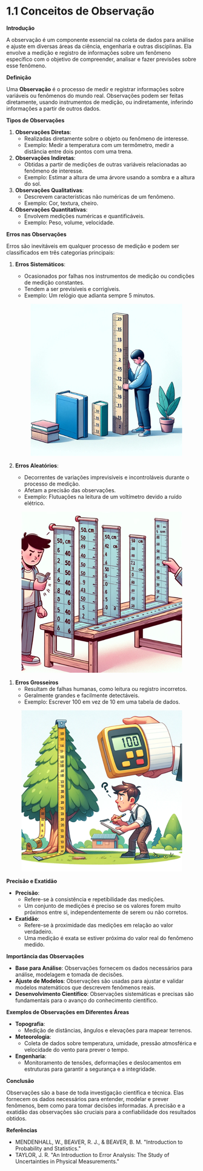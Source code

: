 # 1.1 Conceitos de Observação

**Introdução**

A observação é um componente essencial na coleta de dados para análise e ajuste em diversas áreas da ciência, engenharia e outras disciplinas. Ela envolve a medição e registro de informações sobre um fenômeno específico com o objetivo de compreender, analisar e fazer previsões sobre esse fenômeno.

**Definição**

Uma **Observação** é o processo de medir e registrar informações sobre variáveis ou fenômenos do mundo real. Observações podem ser feitas diretamente, usando instrumentos de medição, ou indiretamente, inferindo informações a partir de outros dados.

**Tipos de Observações**

1. **Observações Diretas**:
   * Realizadas diretamente sobre o objeto ou fenômeno de interesse.
   * Exemplo: Medir a temperatura com um termômetro, medir a distância entre dois pontos com uma trena.
2. **Observações Indiretas**:
   * Obtidas a partir de medições de outras variáveis relacionadas ao fenômeno de interesse.
   * Exemplo: Estimar a altura de uma árvore usando a sombra e a altura do sol.
3. **Observações Qualitativas**:
   * Descrevem características não numéricas de um fenômeno.
   * Exemplo: Cor, textura, cheiro.
4. **Observações Quantitativas**:
   * Envolvem medições numéricas e quantificáveis.
   * Exemplo: Peso, volume, velocidade.

**Erros nas Observações**

Erros são inevitáveis em qualquer processo de medição e podem ser classificados em três categorias principais:

1.  **Erros Sistemáticos**:

    * Ocasionados por falhas nos instrumentos de medição ou condições de medição constantes.
    * Tendem a ser previsíveis e corrigíveis.
    * Exemplo: Um relógio que adianta sempre 5 minutos.



    <figure><img src="../../.gitbook/assets/image (13).png" alt=""><figcaption></figcaption></figure>
2. **Erros Aleatórios**:
   * Decorrentes de variações imprevisíveis e incontroláveis durante o processo de medição.
   * Afetam a precisão das observações.
   * Exemplo: Flutuações na leitura de um voltímetro devido a ruído elétrico.

<figure><img src="../../.gitbook/assets/image (12).png" alt=""><figcaption></figcaption></figure>

1. **Erros Grosseiros**
   * Resultam de falhas humanas, como leitura ou registro incorretos.
   * Geralmente grandes e facilmente detectáveis.
   * Exemplo: Escrever 100 em vez de 10 em uma tabela de dados.

<figure><img src="../../.gitbook/assets/image (11).png" alt=""><figcaption></figcaption></figure>

**Precisão e Exatidão**

* **Precisão**:
  * Refere-se à consistência e repetibilidade das medições.
  * Um conjunto de medições é preciso se os valores forem muito próximos entre si, independentemente de serem ou não corretos.
* **Exatidão**:
  * Refere-se à proximidade das medições em relação ao valor verdadeiro.
  * Uma medição é exata se estiver próxima do valor real do fenômeno medido.

**Importância das Observações**

* **Base para Análise**: Observações fornecem os dados necessários para análise, modelagem e tomada de decisões.
* **Ajuste de Modelos**: Observações são usadas para ajustar e validar modelos matemáticos que descrevem fenômenos reais.
* **Desenvolvimento Científico**: Observações sistemáticas e precisas são fundamentais para o avanço do conhecimento científico.

**Exemplos de Observações em Diferentes Áreas**

* **Topografia**:
  * Medição de distâncias, ângulos e elevações para mapear terrenos.
* **Meteorologia**:
  * Coleta de dados sobre temperatura, umidade, pressão atmosférica e velocidade do vento para prever o tempo.
* **Engenharia**:
  * Monitoramento de tensões, deformações e deslocamentos em estruturas para garantir a segurança e a integridade.

**Conclusão**

Observações são a base de toda investigação científica e técnica. Elas fornecem os dados necessários para entender, modelar e prever fenômenos, bem como para tomar decisões informadas. A precisão e a exatidão das observações são cruciais para a confiabilidade dos resultados obtidos.

**Referências**

* MENDENHALL, W., BEAVER, R. J., & BEAVER, B. M. "Introduction to Probability and Statistics."
* TAYLOR, J. R. "An Introduction to Error Analysis: The Study of Uncertainties in Physical Measurements."



